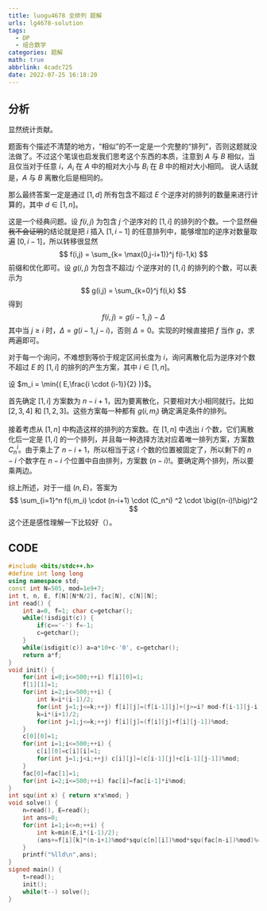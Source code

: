```yaml
---
title: luogu4678 全排列 题解
urls: lg4678-solution
tags:
  - DP
  - 组合数学
categories: 题解
math: true
abbrlink: 4cadc725
date: 2022-07-25 16:18:20
---
```


## 分析

显然统计贡献。

题面有个描述不清楚的地方，“相似”的不一定是一个完整的“排列”，否则这题就没法做了。不过这个笔误也启发我们思考这个东西的本质，注意到 $A$ 与 $B$ 相似，当且仅当对于任意 $i$，$A_i$ 在 $A$ 中的相对大小与 $B_i$ 在 $B$ 中的相对大小相同。 说人话就是，$A$ 与 $B$ 离散化后是相同的。

<!--more-->

那么最终答案一定是通过 $[1,d]$ 所有包含不超过 $E$ 个逆序对的排列的数量来进行计算的，其中 $d \in [1,n]$。

这是一个经典问题。设 $f(i,j)$ 为包含 $j$ 个逆序对的 $[1,i]$ 的排列的个数。一个显然~~但我不会证明~~的结论就是把 $i$ 插入 $[1,i-1]$ 的任意排列中，能够增加的逆序对数量取遍 $[0,i-1]$，所以转移很显然
$$
f(i,j) = \sum_{k= \max(0,j-i+1)}^j f(i-1,k)
$$
前缀和优化即可。设 $g(i,j)$ 为包含不超过$j$ 个逆序对的 $[1,i]$ 的排列的个数，可以表示为
$$
g(i,j) = \sum_{k=0}^j f(i,k)
$$
得到
$$
f(i,j) = g(i-1,j) - \Delta
$$
其中当 $j \ge i$ 时，$\Delta = g(i-1,j-i)$，否则 $\Delta = 0$。实现的时候直接把 $f$ 当作 $g$，求两遍即可。

对于每一个询问，不难想到等价于规定区间长度为 $i$，询问离散化后为逆序对个数不超过 $E$ 的 $[1,i]$ 的排列的产生方案，其中 $i \in [1,n]$。

设 $m_i = \min{( E,\frac{i \cdot (i-1)}{2} )}$。

首先确定 $[1,i]$ 方案数为 $n-i+1$，因为要离散化，只要相对大小相同就行。比如 $[2,3,4]$ 和 $[1,2,3]$。这些方案每一种都有 $g(i,m_i)$ 确定满足条件的排列。

接着考虑从 $[1,n]$ 中构造这样的排列的方案数。在 $[1,n]$ 中选出 $i$ 个数，它们离散化后一定是 $[1,i]$ 的一个排列，并且每一种选择方法对应着唯一排列方案，方案数 $C^i_n$。由于乘上了 $n-i+1$，所以相当于这 $i$ 个数的位置被固定了，所以剩下的 $n-i$ 个数字在 $n-i$ 个位置中自由排列，方案数 $(n-i)!$。要确定两个排列，所以要乘两边。

综上所述，对于一组 $(n,E)$，答案为
$$
\sum_{i=1}^n f(i,m_i) \cdot (n-i+1) \cdot (C_n^i) ^2 \cdot \big((n-i)!\big)^2
$$
这个还是感性理解一下比较好（）。

## CODE

```cpp
#include <bits/stdc++.h>
#define int long long
using namespace std;
const int N=505, mod=1e9+7;
int t, n, E, f[N][N*N/2], fac[N], c[N][N];
int read() {
	int a=0, f=1; char c=getchar();
	while(!isdigit(c)) {
		if(c=='-') f=-1;
		c=getchar();
	}
	while(isdigit(c)) a=a*10+c-'0', c=getchar();
	return a*f;
}
void init() {
	for(int i=0;i<=500;++i) f[i][0]=1;
	f[1][1]=1;
	for(int i=2;i<=500;++i) {
		int k=i*(i-1)/2;
		for(int j=1;j<=k;++j) f[i][j]=(f[i-1][j]+(j>=i? mod-f[i-1][j-i]:0))%mod;
		k=i*(i+1)/2;
		for(int j=1;j<=k;++j) f[i][j]=(f[i][j]+f[i][j-1])%mod;
	}
	c[0][0]=1;
	for(int i=1;i<=500;++i) {
		c[i][0]=c[i][i]=1;
		for(int j=1;j<i;++j) c[i][j]=(c[i-1][j]+c[i-1][j-1])%mod;
	}
	fac[0]=fac[1]=1;
	for(int i=2;i<=500;++i) fac[i]=fac[i-1]*i%mod;
}
int squ(int x) { return x*x%mod; }
void solve() {
	n=read(), E=read();
	int ans=0;
	for(int i=1;i<=n;++i) {
		int k=min(E,i*(i-1)/2);
		(ans+=f[i][k]*(n-i+1)%mod*squ(c[n][i])%mod*squ(fac[n-i])%mod)%=mod;
	}
	printf("%lld\n",ans);
}
signed main() {
	t=read();
	init();
	while(t--) solve();
}
```
